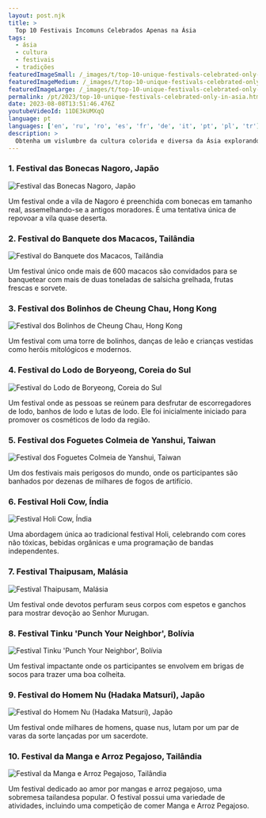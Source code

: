 ```yaml
---
layout: post.njk
title: >
  Top 10 Festivais Incomuns Celebrados Apenas na Ásia
tags:
  - ásia
  - cultura
  - festivais
  - tradições
featuredImageSmall: /_images/t/top-10-unique-festivals-celebrated-only-in-asia-cover-pt-small.webp
featuredImageMedium: /_images/t/top-10-unique-festivals-celebrated-only-in-asia-cover-pt-medium.webp
featuredImageLarge: /_images/t/top-10-unique-festivals-celebrated-only-in-asia-cover-pt-large.webp
permalink: /pt/2023/top-10-unique-festivals-celebrated-only-in-asia.html
date: 2023-08-08T13:51:46.476Z
youtubeVideoId: 11DE3kUMXqQ
language: pt
languages: ['en', 'ru', 'ro', 'es', 'fr', 'de', 'it', 'pt', 'pl', 'tr']
description: >
  Obtenha um vislumbre da cultura colorida e diversa da Ásia explorando os 10 festivais mais incomuns que são celebrados apenas neste continente. Experimente as idiossincrasias, tradições e o espírito incrível dos países asiáticos por meio dessas celebrações únicas.
---
```


### 1. Festival das Bonecas Nagoro, Japão

![Festival das Bonecas Nagoro, Japão](/_images/7/724f1534abca248a4a54d7bb0376becd-medium.webp)

Um festival onde a vila de Nagoro é preenchida com bonecas em tamanho real, assemelhando-se a antigos moradores. É uma tentativa única de repovoar a vila quase deserta.

### 2. Festival do Banquete dos Macacos, Tailândia

![Festival do Banquete dos Macacos, Tailândia](/_images/e/e40c17ad9111692a9528abc4f3ae450f-medium.webp)

Um festival único onde mais de 600 macacos são convidados para se banquetear com mais de duas toneladas de salsicha grelhada, frutas frescas e sorvete.

### 3. Festival dos Bolinhos de Cheung Chau, Hong Kong

![Festival dos Bolinhos de Cheung Chau, Hong Kong](/_images/c/c61918f480b5c05b85bee35e5e9274d0-medium.webp)

Um festival com uma torre de bolinhos, danças de leão e crianças vestidas como heróis mitológicos e modernos.

### 4. Festival do Lodo de Boryeong, Coreia do Sul

![Festival do Lodo de Boryeong, Coreia do Sul](/_images/0/0eea3beb9854a724c6ca11fc9b3e0e85-medium.webp)

Um festival onde as pessoas se reúnem para desfrutar de escorregadores de lodo, banhos de lodo e lutas de lodo. Ele foi inicialmente iniciado para promover os cosméticos de lodo da região.

### 5. Festival dos Foguetes Colmeia de Yanshui, Taiwan

![Festival dos Foguetes Colmeia de Yanshui, Taiwan](/_images/7/7bc71e6c0272eb9b5debc64abbec3440-medium.webp)

Um dos festivais mais perigosos do mundo, onde os participantes são banhados por dezenas de milhares de fogos de artifício.

### 6. Festival Holi Cow, Índia

![Festival Holi Cow, Índia](/_images/1/13ed8b45ff0d73323e8f51dcef175e2e-medium.webp)

Uma abordagem única ao tradicional festival Holi, celebrando com cores não tóxicas, bebidas orgânicas e uma programação de bandas independentes.

### 7. Festival Thaipusam, Malásia

![Festival Thaipusam, Malásia](/_images/e/e7a703ff6e25964b7048061e636e87d1-medium.webp)

Um festival onde devotos perfuram seus corpos com espetos e ganchos para mostrar devoção ao Senhor Murugan.

### 8. Festival Tinku 'Punch Your Neighbor', Bolívia

![Festival Tinku 'Punch Your Neighbor', Bolívia](/_images/0/0844a5add19c1ab3f529816b9fddbcf9-medium.webp)

Um festival impactante onde os participantes se envolvem em brigas de socos para trazer uma boa colheita.

### 9. Festival do Homem Nu (Hadaka Matsuri), Japão

![Festival do Homem Nu (Hadaka Matsuri), Japão](/_images/9/99847bff5b3b74d7fbe5f00cf8ca34f9-medium.webp)

Um festival onde milhares de homens, quase nus, lutam por um par de varas da sorte lançadas por um sacerdote.

### 10. Festival da Manga e Arroz Pegajoso, Tailândia

![Festival da Manga e Arroz Pegajoso, Tailândia](/_images/3/3b2ba7de90675538e144ed0379b34797-medium.webp)

Um festival dedicado ao amor por mangas e arroz pegajoso, uma sobremesa tailandesa popular. O festival possui uma variedade de atividades, incluindo uma competição de comer Manga e Arroz Pegajoso.


